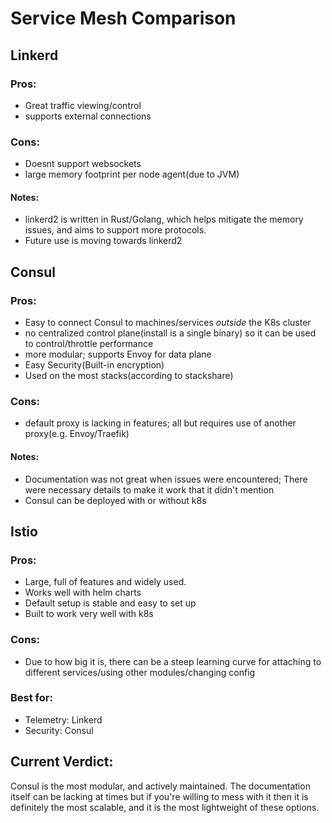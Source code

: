 # Service Mesh Comparison

## Linkerd
### Pros:
- Great traffic viewing/control
- supports external connections
### Cons:
- Doesnt support websockets
- large memory footprint per node agent(due to JVM)
#### Notes: 
- linkerd2 is written in Rust/Golang, which helps
mitigate the memory issues, and aims to support more protocols. 
- Future use is moving towards linkerd2

## Consul
### Pros:
- Easy to connect Consul to machines/services *outside* the K8s cluster 
- no centralized control plane(install is a single binary)
so it can be used to control/throttle performance
- more modular; supports Envoy for data plane
- Easy Security(Built-in encryption)
- Used on the most stacks(according to stackshare)
### Cons:
- default proxy is lacking in features; all but requires use of another proxy(e.g. Envoy/Traefik)
#### Notes:
- Documentation was not great when issues were encountered; There were necessary details to make it work that it didn't mention
- Consul can be deployed with or without k8s

## Istio
### Pros:
- Large, full of features and widely used.
- Works well with helm charts
- Default setup is stable and easy to set up
- Built to work very well with k8s
### Cons:
- Due to how big it is, there can be a steep learning curve for attaching to different services/using other modules/changing config

### Best for:
- Telemetry: Linkerd
- Security: Consul

## Current Verdict:
Consul is the most modular, and actively maintained.
The documentation itself can be lacking at times but if you're willing to mess with it then it is definitely the most scalable,
and it is the most lightweight of these options.
